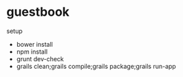 guestbook
=========
setup
- bower install
- npm install
- grunt dev-check
- grails clean;grails compile;grails package;grails run-app
